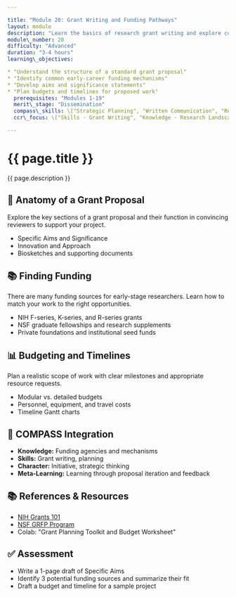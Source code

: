 ```yaml
---

title: "Module 20: Grant Writing and Funding Pathways"
layout: module
description: "Learn the basics of research grant writing and explore common funding mechanisms for early-stage scientists."
module\_number: 20
difficulty: "Advanced"
duration: "3-4 hours"
learning\_objectives:

* "Understand the structure of a standard grant proposal"
* "Identify common early-career funding mechanisms"
* "Develop aims and significance statements"
* "Plan budgets and timelines for proposed work"
  prerequisites: "Modules 1-19"
  merit\_stage: "Dissemination"
  compass\_skills: \["Strategic Planning", "Written Communication", "Resource Awareness"]
  ccr\_focus: \["Skills - Grant Writing", "Knowledge - Research Landscape"]

---
```


<div class="main-content">
  <div class="hero">
    <div class="hero-content">
      <h1>{{ page.title }}</h1>
      <p class="hero-subtitle">{{ page.description }}</p>
    </div>
  </div>

  <section class="section">
    <h2>📄 Anatomy of a Grant Proposal</h2>
    <p>Explore the key sections of a grant proposal and their function in convincing reviewers to support your project.</p>
    <ul>
      <li>Specific Aims and Significance</li>
      <li>Innovation and Approach</li>
      <li>Biosketches and supporting documents</li>
    </ul>
  </section>

  <section class="section">
    <h2>📚 Finding Funding</h2>
    <p>There are many funding sources for early-stage researchers. Learn how to match your work to the right opportunities.</p>
    <ul>
      <li>NIH F-series, K-series, and R-series grants</li>
      <li>NSF graduate fellowships and research supplements</li>
      <li>Private foundations and institutional seed funds</li>
    </ul>
  </section>

  <section class="section">
    <h2>📊 Budgeting and Timelines</h2>
    <p>Plan a realistic scope of work with clear milestones and appropriate resource requests.</p>
    <ul>
      <li>Modular vs. detailed budgets</li>
      <li>Personnel, equipment, and travel costs</li>
      <li>Timeline Gantt charts</li>
    </ul>
  </section>

  <section class="section">
    <h2>🌟 COMPASS Integration</h2>
    <ul>
      <li><strong>Knowledge:</strong> Funding agencies and mechanisms</li>
      <li><strong>Skills:</strong> Grant writing, planning</li>
      <li><strong>Character:</strong> Initiative, strategic thinking</li>
      <li><strong>Meta-Learning:</strong> Learning through proposal iteration and feedback</li>
    </ul>
  </section>

  <section class="section">
    <h2>📚 References & Resources</h2>
    <ul>
      <li><a href="https://grants.nih.gov/grants/grants_process.htm">NIH Grants 101</a></li>
      <li><a href="https://www.nsfgrfp.org/">NSF GRFP Program</a></li>
      <li>Colab: "Grant Planning Toolkit and Budget Worksheet"</li>
    </ul>
  </section>

  <section class="section">
    <h2>✅ Assessment</h2>
    <ul>
      <li>Write a 1-page draft of Specific Aims</li>
      <li>Identify 3 potential funding sources and summarize their fit</li>
      <li>Draft a budget and timeline for a sample project</li>
    </ul>
  </section>
</div>
